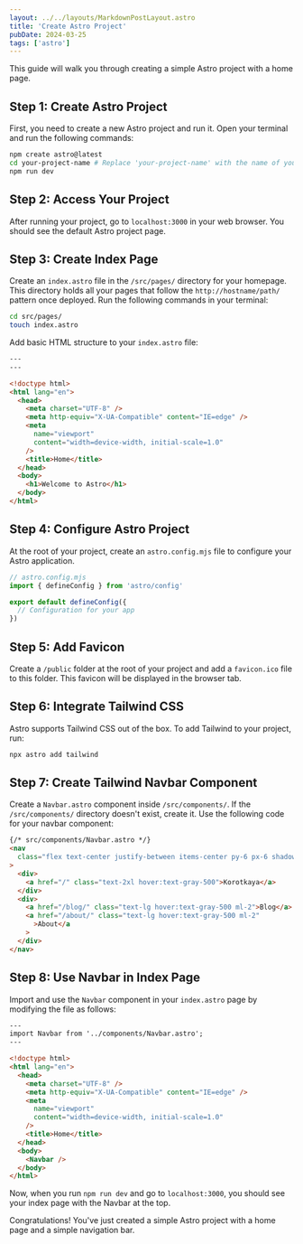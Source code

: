 ```yaml
---
layout: ../../layouts/MarkdownPostLayout.astro
title: 'Create Astro Project'
pubDate: 2024-03-25
tags: ['astro']
---
```


This guide will walk you through creating a simple Astro project with a home page.

## Step 1: Create Astro Project

First, you need to create a new Astro project and run it. Open your terminal and run the following commands:

```bash
npm create astro@latest
cd your-project-name # Replace 'your-project-name' with the name of your Astro project folder
npm run dev
```

## Step 2: Access Your Project

After running your project, go to `localhost:3000` in your web browser. You should see the default Astro project page.

## Step 3: Create Index Page

Create an `index.astro` file in the `/src/pages/` directory for your homepage. This directory holds all your pages that follow the `http://hostname/path/` pattern once deployed. Run the following commands in your terminal:

```bash
cd src/pages/
touch index.astro
```

Add basic HTML structure to your `index.astro` file:

```html
---
---

<!doctype html>
<html lang="en">
  <head>
    <meta charset="UTF-8" />
    <meta http-equiv="X-UA-Compatible" content="IE=edge" />
    <meta
      name="viewport"
      content="width=device-width, initial-scale=1.0"
    />
    <title>Home</title>
  </head>
  <body>
    <h1>Welcome to Astro</h1>
  </body>
</html>
```

## Step 4: Configure Astro Project

At the root of your project, create an `astro.config.mjs` file to configure your Astro application.

```js
// astro.config.mjs
import { defineConfig } from 'astro/config'

export default defineConfig({
  // Configuration for your app
})
```

## Step 5: Add Favicon

Create a `/public` folder at the root of your project and add a `favicon.ico` file to this folder. This favicon will be displayed in the browser tab.

## Step 6: Integrate Tailwind CSS

Astro supports Tailwind CSS out of the box. To add Tailwind to your project, run:

```bash
npx astro add tailwind
```

## Step 7: Create Tailwind Navbar Component

Create a `Navbar.astro` component inside `/src/components/`. If the `/src/components/` directory doesn't exist, create it. Use the following code for your navbar component:

```html
{/* src/components/Navbar.astro */}
<nav
  class="flex text-center justify-between items-center py-6 px-6 shadow-lg w-full"
>
  <div>
    <a href="/" class="text-2xl hover:text-gray-500">Korotkaya</a>
  </div>
  <div>
    <a href="/blog/" class="text-lg hover:text-gray-500 ml-2">Blog</a>
    <a href="/about/" class="text-lg hover:text-gray-500 ml-2"
      >About</a
    >
  </div>
</nav>
```

## Step 8: Use Navbar in Index Page

Import and use the `Navbar` component in your `index.astro` page by modifying the file as follows:

```html
---
import Navbar from '../components/Navbar.astro';
---

<!doctype html>
<html lang="en">
  <head>
    <meta charset="UTF-8" />
    <meta http-equiv="X-UA-Compatible" content="IE=edge" />
    <meta
      name="viewport"
      content="width=device-width, initial-scale=1.0"
    />
    <title>Home</title>
  </head>
  <body>
    <Navbar />
  </body>
</html>
```

Now, when you run `npm run dev` and go to `localhost:3000`, you should see your index page with the Navbar at the top.

Congratulations! You've just created a simple Astro project with a home page and a simple navigation bar.
